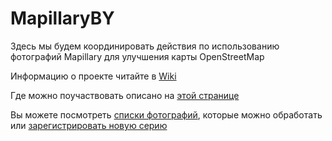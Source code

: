 # MapillaryBY
Здесь мы будем координировать действия по использованию фотографий Mapillary для улучшения карты OpenStreetMap

Информацию о проекте читайте в [Wiki](https://github.com/Michael21011/MapillaryBY/wiki)

Где можно поучаствовать описано на [этой странице](https://mapillaryby.github.io/Start/index.html)

Вы можете посмотреть [списки фотографий](https://github.com/Michael21011/MapillaryBY/issues), которые можно обработать или [зарегистрировать новую серию](https://github.com/Michael21011/MapillaryBY/issues/new?assignees=&labels=%D0%BD%D0%BE%D0%B2%D0%B0%D1%8F+%D0%BF%D0%BE%D1%81%D0%BB%D0%B5%D0%B4%D0%BE%D0%B2%D0%B0%D1%82%D0%B5%D0%BB%D1%8C%D0%BD%D0%BE%D1%81%D1%82%D1%8C&template=----------------------------.md&title=%D0%9F%D1%80%D0%B8%D0%BC%D0%B5%D1%80%D0%BD%D1%8B%D0%B9+%D0%B0%D0%B4%D1%80%D0%B5%D1%81+%D0%BC%D0%B5%D1%81%D1%82%D0%B0+%D1%81%D1%8A%D0%B5%D0%BC%D0%BA%D0%B8%2C+%D1%8D%D1%82%D0%BE+%D0%BC%D0%BE%D0%B6%D0%B5%D1%82+%D0%B1%D1%8B%D1%82%D1%8C+%D0%B3%D0%BE%D1%80%D0%BE%D0%B4%2C+%D1%83%D0%BB%D0%B8%D1%86%D0%B0%2C+%D0%BD%D0%B0%D0%B7%D0%B2%D0%B0%D0%BD%D0%B8%D0%B5+%D1%82%D1%80%D0%B0%D1%81%D1%81%D1%8B+%D0%B8%D0%BB%D0%B8+%D0%BE%D0%B7%D0%B5%D1%80%D0%B0)

